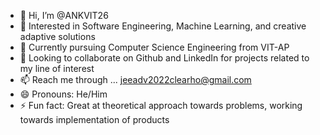 - 👋 Hi, I’m @ANKVIT26
- 👀 Interested in Software Engineering, Machine Learning, and creative adaptive solutions
- 🌱 Currently pursuing Computer Science Engineering from VIT-AP
- 💞️ Looking to collaborate on Github and LinkedIn for projects related to my line of interest
- 📫 Reach me through ... jeeadv2022clearho@gmail.com
- 😄 Pronouns: He/Him
- ⚡ Fun fact: Great at theoretical approach towards problems, working towards implementation of products

<!---
ANKVIT26/ANKVIT26 is a ✨ special ✨ repository because its `README.md` (this file) appears on your GitHub profile.
You can click the Preview link to take a look at your changes.
--->
